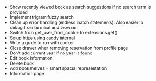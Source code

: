 - Show recently viewed book as search suggestions if no search term is provided
- Implement trigram fuzzy search
- Clean up error handling (endless match statements). Also easier to debug from terminal and browser
- Switch from get_user_from_cookie to extensions.get<Session>()
- Setup https using caddy internal
- Write a guide to run with docker
- Close drawer when removing reservation from profile page
- Don't add current year if no year is found
- Edit book information
- Delete book
- Add bookshelves + smart spacial representation
- Information page
